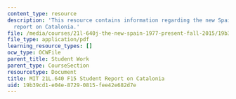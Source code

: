 ```yaml
---
content_type: resource
description: 'This resource contains information regarding the new Spain: Student
  report on Catalonia.'
file: /media/courses/21l-640j-the-new-spain-1977-present-fall-2015/19b39cd1e04e87290815fee42e682d7e_MIT21L_640JF15_PaperCata.pdf
file_type: application/pdf
learning_resource_types: []
ocw_type: OCWFile
parent_title: Student Work
parent_type: CourseSection
resourcetype: Document
title: MIT 21L.640 F15 Student Report on Catalonia
uid: 19b39cd1-e04e-8729-0815-fee42e682d7e
---
```

